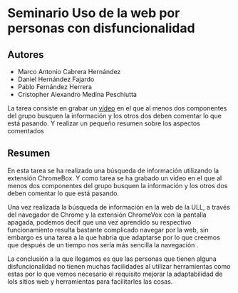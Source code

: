 # Seminario Uso de la web por personas con disfuncionalidad
## Autores
- Marco Antonio Cabrera Hernández
- Daniel Hernández Fajardo
- Pablo Fernández Herrera
- Cristopher Alexandro Medina Peschiutta

La tarea consiste en grabar un [vídeo]() en el que al menos dos componentes del grupo busquen la información y los otros dos deben comentar lo que está pasando. Y realizar un pequeño resumen sobre los aspectos comentados

## Resumen
En esta tarea se ha realizado una búsqueda de información utilizando la extensión ChromeBox. Y como tarea se ha grabado un video en el que al menos dos componentes del grupo busquen la información y los otros dos deben comentar lo que está pasando.

Una vez realizada la búsqueda de información en la web de la ULL, a través del navegador de Chrome y la extensión ChromeVox con la pantalla apagada, podemos decif que una vez aprendido su respectivo funcionamiento resulta bastante complicado navegar por la web, sin embargo es una tarea a la que habría que adaptarse por lo que creemos que después de un tiempo nos sería más sencilla la navegación .

La conclusión a la que llegamos es que las personas que tienen alguna disfuncionalidad no tienen muchas facilidades al utilizar herramientas como estas por lo que vemos necesario el requisito mejorar la adaptabilidad de lols sitios web y herramientas para facilitarles las cosas.
